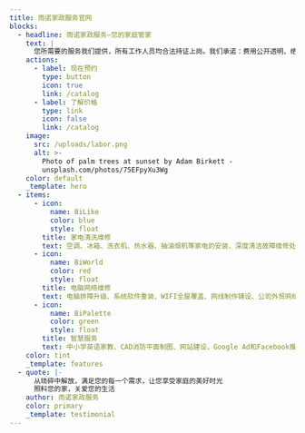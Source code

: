 ```yaml
---
title: 雨诺家政服务官网
blocks:
  - headline: 雨诺家政服务—您的家庭管家
    text: |
      您所需要的服务我们提供，所有工作人员均合法持证上岗。我们承诺：费用公开透明、绝不中途加价。
    actions:
      - label: 现在预约
        type: button
        icon: true
        link: /catalog
      - label: 了解价格
        type: link
        icon: false
        link: /catalog
    image:
      src: /uploads/labor.png
      alt: >-
        Photo of palm trees at sunset by Adam Birkett -
        unsplash.com/photos/75EFpyXu3Wg
    color: default
    _template: hero
  - items:
      - icon:
          name: BiLike
          color: blue
          style: float
        title: 家电清洗维修
        text: 空调、冰箱、洗衣机、热水器、抽油烟机等家电的安装、深度清洁故障维修处理，插座、开关面板、小灯具、水龙头的安装更换
      - icon:
          name: BiWorld
          color: red
          style: float
        title: 电脑网络维修
        text: 电脑排障升级、系统软件重装、WIFI全屋覆盖、网线制作铺设、公司外贸网络方案、软路由、OpenWrt
      - icon:
          name: BiPalette
          color: green
          style: float
        title: 智慧服务
        text: 中小学英语家教、CAD消防平面制图、网站建设、Google Ad和Facebook推广、Midjourney和GPT4订阅
    color: tint
    _template: features
  - quote: |-
      从琐碎中解放，满足您的每一个需求，让您享受家庭的美好时光
      照料您的家，关爱您的生活
    author: 雨诺家政服务
    color: primary
    _template: testimonial
---
```




























